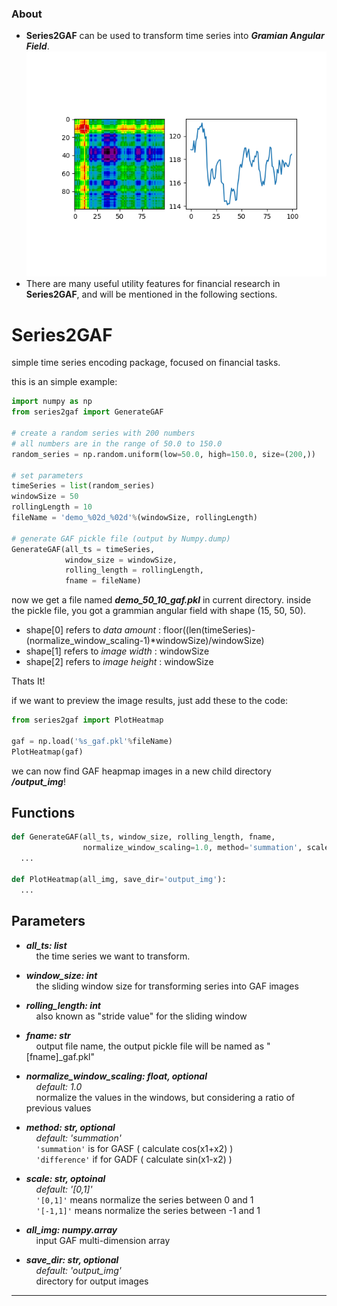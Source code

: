### About
- **Series2GAF** can be used to transform time series into _**Gramian Angular Field**_.
![GAF DEMO](https://github.com/RainBoltz/Series2GAF/blob/master/gaf_sample.png "Series and its GAF image")
- There are many useful utility features for financial research in **Series2GAF**, and will be mentioned in the following sections.

# Series2GAF
simple time series encoding package, focused on financial tasks. 

this is an simple example:
```python
import numpy as np
from series2gaf import GenerateGAF

# create a random series with 200 numbers
# all numbers are in the range of 50.0 to 150.0
random_series = np.random.uniform(low=50.0, high=150.0, size=(200,))

# set parameters
timeSeries = list(random_series)
windowSize = 50
rollingLength = 10
fileName = 'demo_%02d_%02d'%(windowSize, rollingLength)

# generate GAF pickle file (output by Numpy.dump)
GenerateGAF(all_ts = timeSeries,
            window_size = windowSize,
            rolling_length = rollingLength,
            fname = fileName)
```

now we get a file named _**demo_50_10_gaf.pkl**_ in current directory.
inside the pickle file, you got a grammian angular field with shape (15, 50, 50).
- shape\[0\] refers to _data amount_ : floor((len(timeSeries)-(normalize_window_scaling-1)\*windowSize)/windowSize)
- shape\[1\] refers to _image width_ : windowSize
- shape\[2\] refers to _image height_ : windowSize

Thats It!

if we want to preview the image results, just add these to the code:
```python
from series2gaf import PlotHeatmap

gaf = np.load('%s_gaf.pkl'%fileName)
PlotHeatmap(gaf)
```
we can now find GAF heapmap images in a new child directory _**/output_img**_!

## Functions
```python
def GenerateGAF(all_ts, window_size, rolling_length, fname,
                normalize_window_scaling=1.0, method='summation', scale='[0,1]'):
  ...
  
def PlotHeatmap(all_img, save_dir='output_img'):
  ...
```

## Parameters
- _**all_ts: list**_  
&nbsp;&nbsp;&nbsp;&nbsp;the time series we want to transform.

- _**window_size: int**_  
&nbsp;&nbsp;&nbsp;&nbsp;the sliding window size for transforming series into GAF images

- _**rolling_length: int**_  
&nbsp;&nbsp;&nbsp;&nbsp;also known as "stride value" for the sliding window 

- _**fname: str**_  
&nbsp;&nbsp;&nbsp;&nbsp;output file name, the output pickle file will be named as "\[fname]\_gaf.pkl"

- _**normalize_window_scaling: float, optional**_  
&nbsp;&nbsp;&nbsp;&nbsp;_default: 1.0_  
&nbsp;&nbsp;&nbsp;&nbsp;normalize the values in the windows, but considering a ratio of previous values

- _**method: str, optional**_  
&nbsp;&nbsp;&nbsp;&nbsp;_default: 'summation'_  
&nbsp;&nbsp;&nbsp;&nbsp;`'summation'` is for GASF ( calculate cos(x1+x2) )  
&nbsp;&nbsp;&nbsp;&nbsp;`'difference'` if for GADF ( calculate sin(x1-x2) )

- _**scale: str, optoinal**_  
&nbsp;&nbsp;&nbsp;&nbsp;_default: '\[0,1]'_  
&nbsp;&nbsp;&nbsp;&nbsp;`'[0,1]'` means normalize the series between 0 and 1  
&nbsp;&nbsp;&nbsp;&nbsp;`'[-1,1]'` means normalize the series between -1 and 1

- _**all_img: numpy.array**_  
&nbsp;&nbsp;&nbsp;&nbsp;input GAF multi-dimension array

- _**save_dir: str, optional**_  
&nbsp;&nbsp;&nbsp;&nbsp;_default: 'output_img'_  
&nbsp;&nbsp;&nbsp;&nbsp;directory for output images  

------


